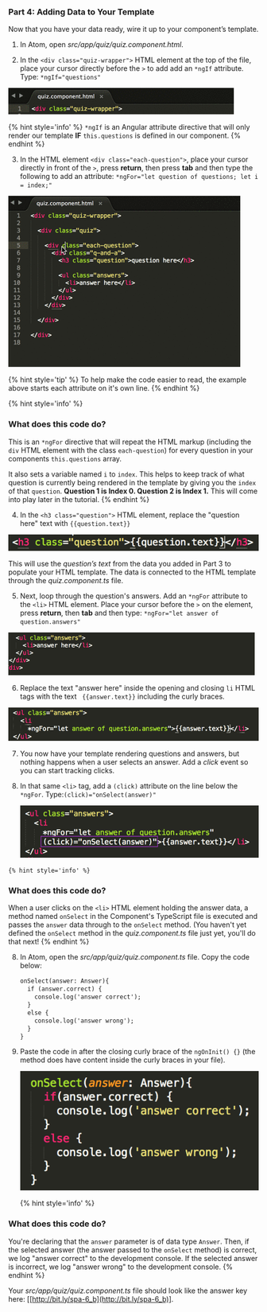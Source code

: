 ### Part 4: Adding Data to Your Template

Now that you have your data ready, wire it up to your component’s template.

1.  In Atom, open _src/app/quiz/quiz.component.html_.

2. In the `<div class="quiz-wrapper">` HTML element at the top of the file, place your cursor directly before the `>` to add add an `*ngIf` attribute.  Type: `*ngIf="questions"`

  ![](/images/image04.gif)

  {% hint style='info' %}
`*ngIf` is an Angular attribute directive that will only render our template **IF** `this.questions` is defined in our component.
  {% endhint %}
  
3.  In the HTML element `<div class="each-question">`, place your cursor directly in front of the `>`, press **return**, then press **tab** and then type the following to add an attribute: `*ngFor="let question of questions; let i = index;"`

  ![](/images/image17.gif)
  
  {% hint style='tip' %}
To help make the code easier to read, the example above starts each attribute on it's own line.
  {% endhint %}

  {% hint style='info' %}
### What does this code do?

This is an `*ngFor` directive that will repeat the HTML markup (including the `div` HTML element with the class `each-question`) for every question in your components `this.questions` array.

It also sets a variable named `i` to `index`.  This helps to keep track of what question is currently being rendered in the template by giving you the `index` of that `question`.  **Question 1 is Index 0. Question 2 is Index 1.** This will come into play later in the tutorial.
  {% endhint %}
  
4.  In the `<h3 class="question">` HTML element, replace the "question here" text with `{{question.text}}`

  ![](/images/image02.png)
  
  This will use the *question’s text* from the data you added in Part 3 to populate your HTML template. The data is connected to the HTML template through the _quiz.component.ts_ file.
  
5.  Next, loop through the question's answers. Add an `*ngFor` attribute to the `<li>` HTML element. Place your cursor before the `>` on the element, press **return**, then **tab** and then type: `*ngFor="let answer of question.answers"`

  ![](/images/image20.gif)

6.  Replace the text "answer here" inside the opening and closing `li` HTML tags with the text ` {{answer.text}}` including the curly braces.

  ![](/images/image26.png)

7.  You now have your template rendering questions and answers, but nothing happens when a user selects an answer. Add a *click* event so you can start tracking clicks.

  1.  In that same `<li>` tag, add a `(click)` attribute on the line below the `*ngFor`. Type:`(click)="onSelect(answer)"`
   
      ![](/images/image46.png)
      
    {% hint style='info' %}
### What does this code do?
When a user clicks on the `<li>` HTML element holding the answer data, a method named `onSelect` in the Component's TypeScript file  is executed and passes the `answer` data through to the `onSelect` method.  (You haven't yet defined the `onSelect` method in the _quiz.component.ts_ file just yet, you'll do that next!
    {% endhint %}

8.  In Atom, open the *src/app/quiz/quiz.component.ts* file.  Copy the code below:

    ```
    onSelect(answer: Answer){
      if (answer.correct) {
        console.log('answer correct');
      }
      else {
        console.log('answer wrong');
      }
    }
    ```
    
9. Paste the code in after the closing curly brace of the `ngOnInit() {}` (the method does have content inside the curly braces in your file).
      
      ![](/images/image03.png)
      
      {% hint style='info' %}
### What does this code do?
You're declaring that the `answer` parameter is of data type `Answer`.  Then, if the selected answer (the answer passed to the `onSelect` method) is correct, we log "answer correct" to the development console.  If the selected answer is incorrect, we log "answer wrong" to the development console.
      {% endhint %}

Your _src/app/quiz/quiz.component.ts_ file should look like the answer key here: [[http://bit.ly/spa-6_b](http://bit.ly/spa-6_b)].